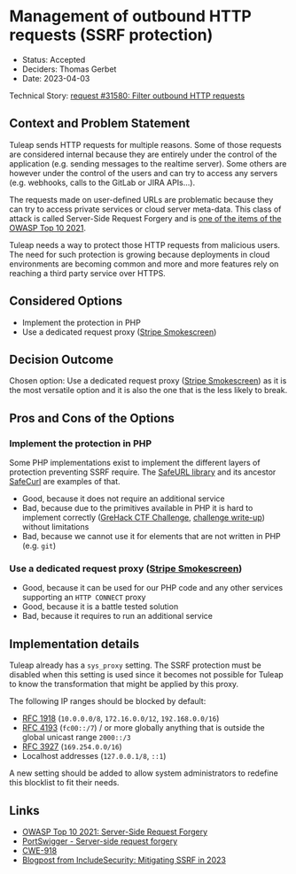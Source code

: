 # Management of outbound HTTP requests (SSRF protection)

* Status: Accepted
* Deciders: Thomas Gerbet
* Date: 2023-04-03

Technical Story: [request #31580: Filter outbound HTTP requests][9]

## Context and Problem Statement

Tuleap sends HTTP requests for multiple reasons.
Some of those requests are considered internal because they are entirely under the control of the application
(e.g. sending messages to the realtime server). Some others are however under the control of the users and can try to
access any servers (e.g. webhooks, calls to the GitLab or JIRA APIs...).

The requests made on user-defined URLs are problematic because they can try to access private services or cloud server
meta-data. This class of attack is called Server-Side Request Forgery and is [one of the items of the OWASP Top 10 2021][0].

Tuleap needs a way to protect those HTTP requests from malicious users. The need for such protection is growing because
deployments in cloud environments are becoming common and more and more features rely on reaching a third party service
over HTTPS.

## Considered Options

* Implement the protection in PHP
* Use a dedicated request proxy ([Stripe Smokescreen][5])

## Decision Outcome

Chosen option: Use a dedicated request proxy ([Stripe Smokescreen][5]) as it is the most versatile option and it is also
the one that is the less likely to break.

## Pros and Cons of the Options

### Implement the protection in PHP

Some PHP implementations exist to implement the different layers of protection preventing SSRF require. The
[SafeURL library][1] and its ancestor [SafeCurl][2] are examples of that.

* Good, because it does not require an additional service
* Bad, because due to the primitives available in PHP it is hard to implement correctly
  ([GreHack CTF Challenge][3], [challenge write-up][4]) without limitations
* Bad, because we cannot use it for elements that are not written in PHP (e.g. `git`)

### Use a dedicated request proxy ([Stripe Smokescreen][5])

* Good, because it can be used for our PHP code and any other services supporting an `HTTP CONNECT` proxy
* Good, because it is a battle tested solution
* Bad, because it requires to run an additional service

## Implementation details

Tuleap already has a `sys_proxy` setting. The SSRF protection must be disabled when this setting is used since it
becomes not possible for Tuleap to know the transformation that might be applied by this proxy.

The following IP ranges should be blocked by default:
* [RFC 1918][6] (`10.0.0.0/8`, `172.16.0.0/12`, `192.168.0.0/16`)
* [RFC 4193][7] (`fc00::/7`) / or more globally anything that is outside the global unicast range `2000::/3`
* [RFC 3927][8] (`169.254.0.0/16`)
* Localhost addresses (`127.0.0.1/8`, `::1`)


A new setting should be added to allow system administrators to redefine this blocklist to fit their needs.

## Links

* [OWASP Top 10 2021: Server-Side Request Forgery][0]
* [PortSwigger - Server-side request forgery](https://portswigger.net/web-security/ssrf)
* [CWE-918](https://cwe.mitre.org/data/definitions/918.html)
* [Blogpost from IncludeSecurity: Mitigating SSRF in 2023](https://blog.includesecurity.com/2023/03/mitigating-ssrf-in-2023/)

[0]: https://owasp.org/Top10/en/A10_2021-Server-Side_Request_Forgery_(SSRF)/
[1]: https://github.com/includesecurity/safeurl-php
[2]: https://github.com/wkcaj/safecurl
[3]: https://github.com/GreHack/CTF-challs/tree/743c4bdc9519cccf7124c8be9838270238729e21/2018/Web/350%20-%20Microservices
[4]: https://github.com/LeSuisse/slides/blob/0618361969d1b0c3f928aed0f94cd1b1d54ecfd8/Grenoble_Cybersecurity_Meetup/GreHack18_CTF/grehack18-ctf.md#microservices---350-web
[5]: https://github.com/stripe/smokescreen
[6]: https://rfc-editor.org/rfc/rfc1918.html
[7]: https://rfc-editor.org/rfc/rfc4193.html
[8]: https://rfc-editor.org/rfc/rfc3927.html
[9]: https://tuleap.net/plugins/tracker/?aid=31580